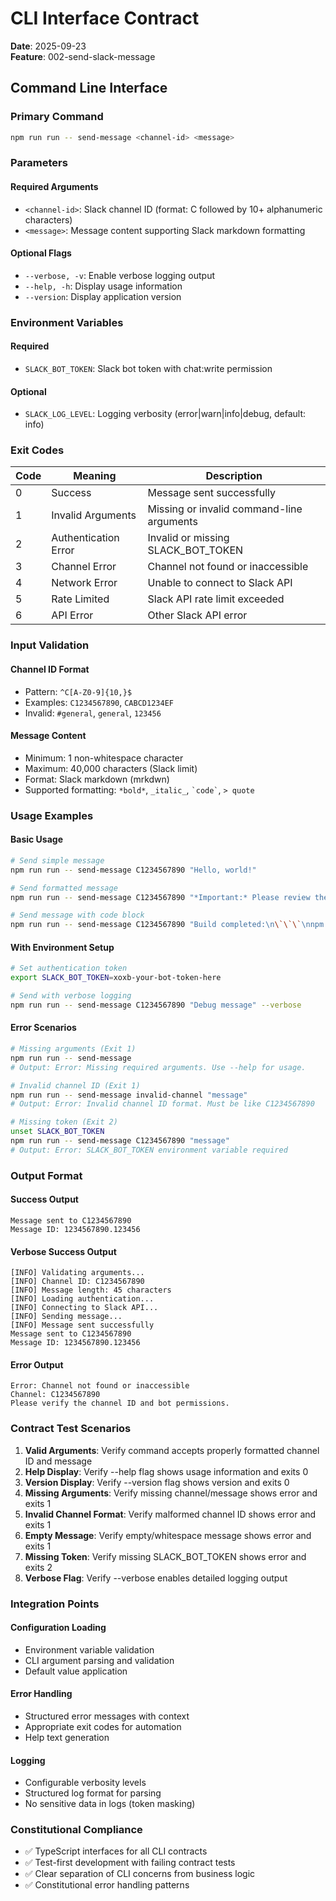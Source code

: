# CLI Interface Contract

**Date**: 2025-09-23  
**Feature**: 002-send-slack-message

## Command Line Interface

### Primary Command

```bash
npm run run -- send-message <channel-id> <message>
```

### Parameters

#### Required Arguments

- `<channel-id>`: Slack channel ID (format: C followed by 10+ alphanumeric characters)
- `<message>`: Message content supporting Slack markdown formatting

#### Optional Flags

- `--verbose, -v`: Enable verbose logging output
- `--help, -h`: Display usage information
- `--version`: Display application version

### Environment Variables

#### Required

- `SLACK_BOT_TOKEN`: Slack bot token with chat:write permission

#### Optional

- `SLACK_LOG_LEVEL`: Logging verbosity (error|warn|info|debug, default: info)

### Exit Codes

| Code | Meaning              | Description                               |
| ---- | -------------------- | ----------------------------------------- |
| 0    | Success              | Message sent successfully                 |
| 1    | Invalid Arguments    | Missing or invalid command-line arguments |
| 2    | Authentication Error | Invalid or missing SLACK_BOT_TOKEN        |
| 3    | Channel Error        | Channel not found or inaccessible         |
| 4    | Network Error        | Unable to connect to Slack API            |
| 5    | Rate Limited         | Slack API rate limit exceeded             |
| 6    | API Error            | Other Slack API error                     |

### Input Validation

#### Channel ID Format

- Pattern: `^C[A-Z0-9]{10,}$`
- Examples: `C1234567890`, `CABCD1234EF`
- Invalid: `#general`, `general`, `123456`

#### Message Content

- Minimum: 1 non-whitespace character
- Maximum: 40,000 characters (Slack limit)
- Format: Slack markdown (mrkdwn)
- Supported formatting: `*bold*`, `_italic_`, `` `code` ``, `> quote`

### Usage Examples

#### Basic Usage

```bash
# Send simple message
npm run run -- send-message C1234567890 "Hello, world!"

# Send formatted message
npm run run -- send-message C1234567890 "*Important:* Please review the _new policy_"

# Send message with code block
npm run run -- send-message C1234567890 "Build completed:\n\`\`\`\nnpm run build\nSuccess: 0 errors\n\`\`\`"
```

#### With Environment Setup

```bash
# Set authentication token
export SLACK_BOT_TOKEN=xoxb-your-bot-token-here

# Send with verbose logging
npm run run -- send-message C1234567890 "Debug message" --verbose
```

#### Error Scenarios

```bash
# Missing arguments (Exit 1)
npm run run -- send-message
# Output: Error: Missing required arguments. Use --help for usage.

# Invalid channel ID (Exit 1)
npm run run -- send-message invalid-channel "message"
# Output: Error: Invalid channel ID format. Must be like C1234567890

# Missing token (Exit 2)
unset SLACK_BOT_TOKEN
npm run run -- send-message C1234567890 "message"
# Output: Error: SLACK_BOT_TOKEN environment variable required
```

### Output Format

#### Success Output

```
Message sent to C1234567890
Message ID: 1234567890.123456
```

#### Verbose Success Output

```
[INFO] Validating arguments...
[INFO] Channel ID: C1234567890
[INFO] Message length: 45 characters
[INFO] Loading authentication...
[INFO] Connecting to Slack API...
[INFO] Sending message...
[INFO] Message sent successfully
Message sent to C1234567890
Message ID: 1234567890.123456
```

#### Error Output

```
Error: Channel not found or inaccessible
Channel: C1234567890
Please verify the channel ID and bot permissions.
```

### Contract Test Scenarios

1. **Valid Arguments**: Verify command accepts properly formatted channel ID and message
2. **Help Display**: Verify --help flag shows usage information and exits 0
3. **Version Display**: Verify --version flag shows version and exits 0
4. **Missing Arguments**: Verify missing channel/message shows error and exits 1
5. **Invalid Channel Format**: Verify malformed channel ID shows error and exits 1
6. **Empty Message**: Verify empty/whitespace message shows error and exits 1
7. **Missing Token**: Verify missing SLACK_BOT_TOKEN shows error and exits 2
8. **Verbose Flag**: Verify --verbose enables detailed logging output

### Integration Points

#### Configuration Loading

- Environment variable validation
- CLI argument parsing and validation
- Default value application

#### Error Handling

- Structured error messages with context
- Appropriate exit codes for automation
- Help text generation

#### Logging

- Configurable verbosity levels
- Structured log format for parsing
- No sensitive data in logs (token masking)

### Constitutional Compliance

- ✅ TypeScript interfaces for all CLI contracts
- ✅ Test-first development with failing contract tests
- ✅ Clear separation of CLI concerns from business logic
- ✅ Constitutional error handling patterns
